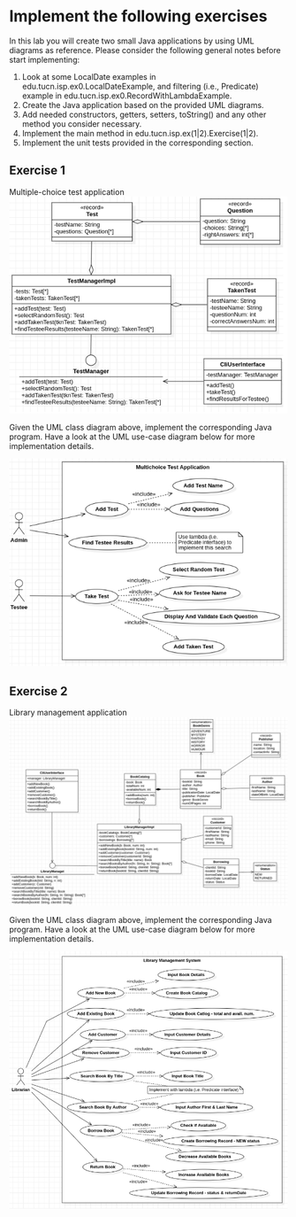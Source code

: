 # Implement the following exercises

In this lab you will create two small Java applications by using UML diagrams as reference. Please consider the following general notes before start implementing:

1. Look at some LocalDate examples in edu.tucn.isp.ex0.LocalDateExample, and filtering (i.e., Predicate) example in edu.tucn.isp.ex0.RecordWithLambdaExample.
2. Create the Java application based on the provided UML diagrams.
3. Add needed constructors, getters, setters, toString() and any other method you consider necessary.
4. Implement the main method in edu.tucn.isp.ex(1|2).Exercise(1|2).
5. Implement the unit tests provided in the corresponding section.

## Exercise 1
Multiple-choice test application
![Exercise 1 class](docs/ex1.png)

Given the UML class diagram above, implement the corresponding Java program.
Have a look at the UML use-case diagram below for more implementation details.

![Exercise 1 use-case](docs/ex1-use-case.png)


## Exercise 2
Library management application
![Exercise 2 class](docs/ex2.png)

Given the UML class diagram above, implement the corresponding Java program.
Have a look at the UML use-case diagram below for more implementation details.

![Exercise 2 use-case](docs/ex2-use-case.png)
